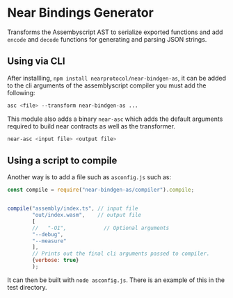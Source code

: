 # Near Bindings Generator 
Transforms the Assembyscript AST to serialize exported functions and add `encode` and `decode` functions for generating and parsing JSON strings.

## Using via CLI

After installling, `npm install nearprotocol/near-bindgen-as`, it can be added to the cli arguments of the assemblyscript compiler you must add the following:

```bash
asc <file> --transform near-bindgen-as ...
```

This module also adds a binary `near-asc` which adds the default arguments required to build near contracts as well as the transformer.

```bash
near-asc <input file> <output file>
```

## Using a script to compile

Another way is to add a file such as `asconfig.js` such as:

```js
const compile = require("near-bindgen-as/compiler").compile;


compile("assembly/index.ts", // input file
        "out/index.wasm",    // output file
        [
        //   "-O1",            // Optional arguments
        "--debug",
        "--measure"
        ],
        // Prints out the final cli arguments passed to compiler.
        {verbose: true}
        );
```

It can then be built with `node asconfig.js`.  There is an example of this in the test directory.

